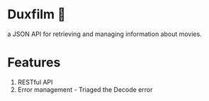 # Duxfilm 🎦

a JSON API for retrieving and managing information about movies.

# Features

1. RESTful API
2. Error management - Triaged the Decode error

